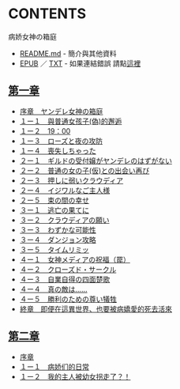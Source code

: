 # CONTENTS

病娇女神の箱庭


- [README.md](README.md) - 簡介與其他資料
- [EPUB](https://gitee.com/demogitee/epub-txt/tree/master/user_out/%E7%97%85%E5%A8%87%E5%A5%B3%E7%A5%9E%E3%81%AE%E7%AE%B1%E5%BA%AD.epub) ／ [TXT](https://gitee.com/demogitee/epub-txt/tree/master/user_out/out/%E7%97%85%E5%A8%87%E5%A5%B3%E7%A5%9E%E3%81%AE%E7%AE%B1%E5%BA%AD.out.txt) - 如果連結錯誤 請點[這裡](https://gitee.com/demogitee/epub-txt)


## [第一章](00010%20%E7%AC%AC%E4%B8%80%E7%AB%A0)

- [序章　ヤンデレ女神の箱庭 ](00010%20%E7%AC%AC%E4%B8%80%E7%AB%A0/00000_%E5%BA%8F%E7%AB%A0%E3%80%80%E3%83%A4%E3%83%B3%E3%83%87%E3%83%AC%E5%A5%B3%E7%A5%9E%E3%81%AE%E7%AE%B1%E5%BA%AD%20.txt)
- [１ー１　與普通女孩子(偽)的邂逅](00010%20%E7%AC%AC%E4%B8%80%E7%AB%A0/%EF%BC%91%E3%83%BC%EF%BC%91%E3%80%80%E8%88%87%E6%99%AE%E9%80%9A%E5%A5%B3%E5%AD%A9%E5%AD%90(%E5%81%BD)%E7%9A%84%E9%82%82%E9%80%85.txt)
- [１ー２　19：00](00010%20%E7%AC%AC%E4%B8%80%E7%AB%A0/%EF%BC%91%E3%83%BC%EF%BC%92%E3%80%8019%EF%BC%9A00.txt)
- [１ー３　ローズと夜の攻防](00010%20%E7%AC%AC%E4%B8%80%E7%AB%A0/%EF%BC%91%E3%83%BC%EF%BC%93%E3%80%80%E3%83%AD%E3%83%BC%E3%82%BA%E3%81%A8%E5%A4%9C%E3%81%AE%E6%94%BB%E9%98%B2.txt)
- [１ー４　喪失しちゃった](00010%20%E7%AC%AC%E4%B8%80%E7%AB%A0/%EF%BC%91%E3%83%BC%EF%BC%94%E3%80%80%E5%96%AA%E5%A4%B1%E3%81%97%E3%81%A1%E3%82%83%E3%81%A3%E3%81%9F.txt)
- [２ー１　ギルドの受付嬢がヤンデレのはずがない](00010%20%E7%AC%AC%E4%B8%80%E7%AB%A0/%EF%BC%92%E3%83%BC%EF%BC%91%E3%80%80%E3%82%AE%E3%83%AB%E3%83%89%E3%81%AE%E5%8F%97%E4%BB%98%E5%AC%A2%E3%81%8C%E3%83%A4%E3%83%B3%E3%83%87%E3%83%AC%E3%81%AE%E3%81%AF%E3%81%9A%E3%81%8C%E3%81%AA%E3%81%84.txt)
- [２ー２　普通の女の子(仮)との出会い再び](00010%20%E7%AC%AC%E4%B8%80%E7%AB%A0/%EF%BC%92%E3%83%BC%EF%BC%92%E3%80%80%E6%99%AE%E9%80%9A%E3%81%AE%E5%A5%B3%E3%81%AE%E5%AD%90(%E4%BB%AE)%E3%81%A8%E3%81%AE%E5%87%BA%E4%BC%9A%E3%81%84%E5%86%8D%E3%81%B3.txt)
- [２ー３　押しに弱いクラウディア](00010%20%E7%AC%AC%E4%B8%80%E7%AB%A0/%EF%BC%92%E3%83%BC%EF%BC%93%E3%80%80%E6%8A%BC%E3%81%97%E3%81%AB%E5%BC%B1%E3%81%84%E3%82%AF%E3%83%A9%E3%82%A6%E3%83%87%E3%82%A3%E3%82%A2.txt)
- [２ー４　イジワルなご主人様](00010%20%E7%AC%AC%E4%B8%80%E7%AB%A0/%EF%BC%92%E3%83%BC%EF%BC%94%E3%80%80%E3%82%A4%E3%82%B8%E3%83%AF%E3%83%AB%E3%81%AA%E3%81%94%E4%B8%BB%E4%BA%BA%E6%A7%98.txt)
- [２ー５　束の間の幸せ](00010%20%E7%AC%AC%E4%B8%80%E7%AB%A0/%EF%BC%92%E3%83%BC%EF%BC%95%E3%80%80%E6%9D%9F%E3%81%AE%E9%96%93%E3%81%AE%E5%B9%B8%E3%81%9B.txt)
- [３ー１　逃亡の果てに](00010%20%E7%AC%AC%E4%B8%80%E7%AB%A0/%EF%BC%93%E3%83%BC%EF%BC%91%E3%80%80%E9%80%83%E4%BA%A1%E3%81%AE%E6%9E%9C%E3%81%A6%E3%81%AB.txt)
- [３ー２　クラウディアの願い](00010%20%E7%AC%AC%E4%B8%80%E7%AB%A0/%EF%BC%93%E3%83%BC%EF%BC%92%E3%80%80%E3%82%AF%E3%83%A9%E3%82%A6%E3%83%87%E3%82%A3%E3%82%A2%E3%81%AE%E9%A1%98%E3%81%84.txt)
- [３ー３　わずかな可能性](00010%20%E7%AC%AC%E4%B8%80%E7%AB%A0/%EF%BC%93%E3%83%BC%EF%BC%93%E3%80%80%E3%82%8F%E3%81%9A%E3%81%8B%E3%81%AA%E5%8F%AF%E8%83%BD%E6%80%A7.txt)
- [３ー４　ダンジョン攻略](00010%20%E7%AC%AC%E4%B8%80%E7%AB%A0/%EF%BC%93%E3%83%BC%EF%BC%94%E3%80%80%E3%83%80%E3%83%B3%E3%82%B8%E3%83%A7%E3%83%B3%E6%94%BB%E7%95%A5.txt)
- [３ー５　タイムリミッ](00010%20%E7%AC%AC%E4%B8%80%E7%AB%A0/%EF%BC%93%E3%83%BC%EF%BC%95%E3%80%80%E3%82%BF%E3%82%A4%E3%83%A0%E3%83%AA%E3%83%9F%E3%83%83.txt)
- [４ー１　女神メディアの祝福（罠）](00010%20%E7%AC%AC%E4%B8%80%E7%AB%A0/%EF%BC%94%E3%83%BC%EF%BC%91%E3%80%80%E5%A5%B3%E7%A5%9E%E3%83%A1%E3%83%87%E3%82%A3%E3%82%A2%E3%81%AE%E7%A5%9D%E7%A6%8F%EF%BC%88%E7%BD%A0%EF%BC%89.txt)
- [４ー２　クローズド・サークル](00010%20%E7%AC%AC%E4%B8%80%E7%AB%A0/%EF%BC%94%E3%83%BC%EF%BC%92%E3%80%80%E3%82%AF%E3%83%AD%E3%83%BC%E3%82%BA%E3%83%89%E3%83%BB%E3%82%B5%E3%83%BC%E3%82%AF%E3%83%AB.txt)
- [４ー３　自業自得の四面楚歌](00010%20%E7%AC%AC%E4%B8%80%E7%AB%A0/%EF%BC%94%E3%83%BC%EF%BC%93%E3%80%80%E8%87%AA%E6%A5%AD%E8%87%AA%E5%BE%97%E3%81%AE%E5%9B%9B%E9%9D%A2%E6%A5%9A%E6%AD%8C.txt)
- [４ー４　真の敵は……](00010%20%E7%AC%AC%E4%B8%80%E7%AB%A0/%EF%BC%94%E3%83%BC%EF%BC%94%E3%80%80%E7%9C%9F%E3%81%AE%E6%95%B5%E3%81%AF%E2%80%A6%E2%80%A6.txt)
- [４ー５　勝利のための尊い犠牲](00010%20%E7%AC%AC%E4%B8%80%E7%AB%A0/%EF%BC%94%E3%83%BC%EF%BC%95%E3%80%80%E5%8B%9D%E5%88%A9%E3%81%AE%E3%81%9F%E3%82%81%E3%81%AE%E5%B0%8A%E3%81%84%E7%8A%A0%E7%89%B2.txt)
- [終章　即便在這異世界、也要被病嬌愛的死去活來](00010%20%E7%AC%AC%E4%B8%80%E7%AB%A0/01000_%E7%B5%82%E7%AB%A0%E3%80%80%E5%8D%B3%E4%BE%BF%E5%9C%A8%E9%80%99%E7%95%B0%E4%B8%96%E7%95%8C%E3%80%81%E4%B9%9F%E8%A6%81%E8%A2%AB%E7%97%85%E5%AC%8C%E6%84%9B%E7%9A%84%E6%AD%BB%E5%8E%BB%E6%B4%BB%E4%BE%86.txt)


## [第二章](00020_%E7%AC%AC%E4%BA%8C%E7%AB%A0)

- [序章](00020_%E7%AC%AC%E4%BA%8C%E7%AB%A0/%E5%BA%8F%E7%AB%A0.txt)
- [１ー１　病娇们的日常](00020_%E7%AC%AC%E4%BA%8C%E7%AB%A0/%EF%BC%91%E3%83%BC%EF%BC%91%E3%80%80%E7%97%85%E5%A8%87%E4%BB%AC%E7%9A%84%E6%97%A5%E5%B8%B8.txt)
- [１ー２　我的主人被幼女拐走了？！](00020_%E7%AC%AC%E4%BA%8C%E7%AB%A0/%EF%BC%91%E3%83%BC%EF%BC%92%E3%80%80%E6%88%91%E7%9A%84%E4%B8%BB%E4%BA%BA%E8%A2%AB%E5%B9%BC%E5%A5%B3%E6%8B%90%E8%B5%B0%E4%BA%86%EF%BC%9F%EF%BC%81.txt)

